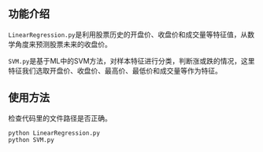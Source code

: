 ## 功能介绍
`LinearRegression.py`是利用股票历史的开盘价、收盘价和成交量等特征值，从数学角度来预测股票未来的收盘价。  

`SVM.py`是基于ML中的SVM方法，对样本特征进行分类，判断涨或跌的情况，这里特征我们选取开盘价、收盘价、最高价、最低价和成交量等作为特征。

## 使用方法 
检查代码里的文件路径是否正确。

`python LinearRegression.py`  
`python SVM.py`
